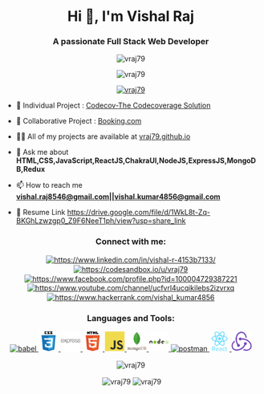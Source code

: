 <h1 align="center">Hi 👋, I'm Vishal Raj</h1>
<h3 align="center">A passionate Full Stack Web Developer</h3>
<p align="center"> <img src="https://camo.githubusercontent.com/8d5deef06a13d0ae4d973c3947748e85eae585dcf91861de1b0f97700876c9e3/68747470733a2f2f7777772e7362722d746563686e6f6c6f676965732e636f6d2f77702d636f6e74656e742f75706c6f6164732f323032312f30362f6d65726e2e706e67" alt="vraj79" /> </p>
<p align="center"> <img src="https://komarev.com/ghpvc/?username=vraj79&label=Profile%20views&color=0e75b6&style=flat" alt="vraj79" /> </p>

<p align="center"> <a href="https://github.com/ryo-ma/github-profile-trophy"><img src="https://github-profile-trophy.vercel.app/?username=vraj79" alt="vraj79" /></a> </p>

- 🔭 Individual Project : [Codecov-The Codecoverage Solution](https://github.com/vraj79/disgusting-grass-3237)

- 👯 Collaborative Project : [Booking.com](https://github.com/shivshankar0965/dusty-jewel-3645)

- 👨‍💻 All of my projects are available at [vraj79.github.io](vraj79.github.io)

- 💬 Ask me about **HTML,CSS,JavaScript,ReactJS,ChakraUI,NodeJS,ExpressJS,MongoDB,Redux**

- 📫 How to reach me **vishal.raj8546@gmail.com||vishal.kumar4856@gmail.com**

- 📄 Resume Link https://drive.google.com/file/d/1WkL8t-Zq-BKGhLzwzgp0_Z9F6NeeT1ph/view?usp=share_link
<h3 align="center">Connect with me:</h3>
<p align="center">
<a href="https://linkedin.com/in/https://www.linkedin.com/in/vishal-r-4153b7133/" target="blank"><img align="center" src="https://raw.githubusercontent.com/rahuldkjain/github-profile-readme-generator/master/src/images/icons/Social/linked-in-alt.svg" alt="https://www.linkedin.com/in/vishal-r-4153b7133/" height="30" width="40" /></a>
<a href="https://codesandbox.com/https://codesandbox.io/u/vraj79" target="blank"><img align="center" src="https://raw.githubusercontent.com/rahuldkjain/github-profile-readme-generator/master/src/images/icons/Social/codesandbox.svg" alt="https://codesandbox.io/u/vraj79" height="30" width="40" /></a>
<a href="https://fb.com/https://www.facebook.com/profile.php?id=100004729387221" target="blank"><img align="center" src="https://raw.githubusercontent.com/rahuldkjain/github-profile-readme-generator/master/src/images/icons/Social/facebook.svg" alt="https://www.facebook.com/profile.php?id=100004729387221" height="30" width="40" /></a>
<a href="https://www.youtube.com/c/https://www.youtube.com/channel/ucfvrl4ucqikilebs2izvrxq" target="blank"><img align="center" src="https://raw.githubusercontent.com/rahuldkjain/github-profile-readme-generator/master/src/images/icons/Social/youtube.svg" alt="https://www.youtube.com/channel/ucfvrl4ucqikilebs2izvrxq" height="30" width="40" /></a>
<a href="https://www.hackerrank.com/https://www.hackerrank.com/vishal_kumar4856" target="blank"><img align="center" src="https://raw.githubusercontent.com/rahuldkjain/github-profile-readme-generator/master/src/images/icons/Social/hackerrank.svg" alt="https://www.hackerrank.com/vishal_kumar4856" height="30" width="40" /></a>
</p>

<h3 align="center">Languages and Tools:</h3>
<p align="center"> <a href="https://babeljs.io/" target="_blank" rel="noreferrer"> <img src="https://www.vectorlogo.zone/logos/babeljs/babeljs-icon.svg" alt="babel" width="40" height="40"/> </a> <a href="https://www.w3schools.com/css/" target="_blank" rel="noreferrer"> <img src="https://raw.githubusercontent.com/devicons/devicon/master/icons/css3/css3-original-wordmark.svg" alt="css3" width="40" height="40"/> </a> <a href="https://expressjs.com" target="_blank" rel="noreferrer"> <img src="https://raw.githubusercontent.com/devicons/devicon/master/icons/express/express-original-wordmark.svg" alt="express" width="40" height="40"/> </a> <a href="https://www.w3.org/html/" target="_blank" rel="noreferrer"> <img src="https://raw.githubusercontent.com/devicons/devicon/master/icons/html5/html5-original-wordmark.svg" alt="html5" width="40" height="40"/> </a> <a href="https://developer.mozilla.org/en-US/docs/Web/JavaScript" target="_blank" rel="noreferrer"> <img src="https://raw.githubusercontent.com/devicons/devicon/master/icons/javascript/javascript-original.svg" alt="javascript" width="40" height="40"/> </a> <a href="https://www.mongodb.com/" target="_blank" rel="noreferrer"> <img src="https://raw.githubusercontent.com/devicons/devicon/master/icons/mongodb/mongodb-original-wordmark.svg" alt="mongodb" width="40" height="40"/> </a> <a href="https://nodejs.org" target="_blank" rel="noreferrer"> <img src="https://raw.githubusercontent.com/devicons/devicon/master/icons/nodejs/nodejs-original-wordmark.svg" alt="nodejs" width="40" height="40"/> </a> <a href="https://postman.com" target="_blank" rel="noreferrer"> <img src="https://www.vectorlogo.zone/logos/getpostman/getpostman-icon.svg" alt="postman" width="40" height="40"/> </a> <a href="https://reactjs.org/" target="_blank" rel="noreferrer"> <img src="https://raw.githubusercontent.com/devicons/devicon/master/icons/react/react-original-wordmark.svg" alt="react" width="40" height="40"/> </a> <a href="https://redux.js.org" target="_blank" rel="noreferrer"> <img src="https://raw.githubusercontent.com/devicons/devicon/master/icons/redux/redux-original.svg" alt="redux" width="40" height="40"/> </a> </p>
<p align="center"><img align="center" src="https://github-readme-stats.vercel.app/api/top-langs?username=vraj79&show_icons=true&locale=en&layout=compact" alt="vraj79" /></p>
<p align="center">&nbsp;<img align="center" src="https://github-readme-stats.vercel.app/api?username=vraj79&show_icons=true&locale=en" alt="vraj79" /> <img align="center" src="https://github-readme-streak-stats.herokuapp.com/?user=vraj79&" alt="vraj79" /></p>
